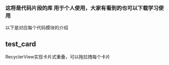 ### 这将是代码片段的库 用于个人使用，大家有看到的也可以下载学习使用

以下是对应每个代码模块的介绍

## test_card

  RecyclerView实现卡片式重叠，可以拖拉拽每个卡片
  
  
## 
